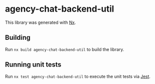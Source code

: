 # agency-chat-backend-util

This library was generated with [Nx](https://nx.dev).

## Building

Run `nx build agency-chat-backend-util` to build the library.

## Running unit tests

Run `nx test agency-chat-backend-util` to execute the unit tests via [Jest](https://jestjs.io).
